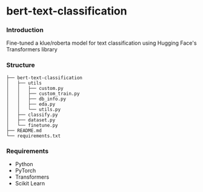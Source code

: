 # bert-text-classification

### Introduction
Fine-tuned a klue/roberta model for text classification using Hugging Face's Transformers library

### Structure
```
├── bert-text-classification
│   ├── utils
│   │   ├── custom.py
│   │   ├── custom_train.py
│   │   ├── db_info.py
│   │   ├── eda.py
│   │   └── utils.py
│   ├── classify.py
│   ├── dataset.py
│   └── finetune.py
├── README.md
└── requirements.txt
```

### Requirements
- Python
- PyTorch
- Transformers
- Scikit Learn
